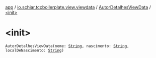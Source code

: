 [app](../../index.md) / [io.schiar.tccboilerplate.view.viewdata](../index.md) / [AutorDetalhesViewData](index.md) / [&lt;init&gt;](./-init-.md)

# &lt;init&gt;

`AutorDetalhesViewData(nome: `[`String`](https://kotlinlang.org/api/latest/jvm/stdlib/kotlin/-string/index.html)`, nascimento: `[`String`](https://kotlinlang.org/api/latest/jvm/stdlib/kotlin/-string/index.html)`, localDeNascimento: `[`String`](https://kotlinlang.org/api/latest/jvm/stdlib/kotlin/-string/index.html)`)`